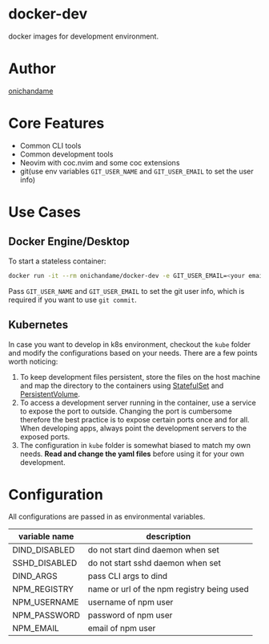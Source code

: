# docker-dev

docker images for development environment.

# Author

[onichandame](https://github.com/onichandame)

# Core Features

- Common CLI tools
- Common development tools
- Neovim with coc.nvim and some coc extensions
- git(use env variables `GIT_USER_NAME` and `GIT_USER_EMAIL` to set the user info)

# Use Cases

## Docker Engine/Desktop

To start a stateless container:

```bash
docker run -it --rm onichandame/docker-dev -e GIT_USER_EMAIL=<your email in git commits> -e GIT_USER_NAME=<your name in git commits> -v <host path>:<container path> -p <host port>:<container port>
```

Pass `GIT_USER_NAME` and `GIT_USER_EMAIL` to set the git user info, which is required if you want to use `git commit`.

## Kubernetes

In case you want to develop in k8s environment, checkout the `kube` folder and modify the configurations based on your needs. There are a few points worth noticing:

1. To keep development files persistent, store the files on the host machine and map the directory to the containers using [StatefulSet](https://kubernetes.io/docs/concepts/workloads/controllers/statefulset/) and [PersistentVolume](https://kubernetes.io/docs/concepts/storage/persistent-volumes/).
2. To access a development server running in the container, use a service to expose the port to outside. Changing the port is cumbersome therefore the best practice is to expose certain ports once and for all. When developing apps, always point the development servers to the exposed ports.
3. The configuration in `kube` folder is somewhat biased to match my own needs. **Read and change the yaml files** before using it for your own development.

# Configuration

All configurations are passed in as environmental variables.

| variable name | description                                |
| ------------- | ------------------------------------------ |
| DIND_DISABLED | do not start dind daemon when set          |
| SSHD_DISABLED | do not start sshd daemon when set          |
| DIND_ARGS     | pass CLI args to dind                      |
| NPM_REGISTRY  | name or url of the npm registry being used |
| NPM_USERNAME  | username of npm user                       |
| NPM_PASSWORD  | password of npm user                       |
| NPM_EMAIL     | email of npm user                          |
